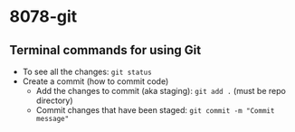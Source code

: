 # 8078-git

## Terminal commands for using Git

* To see all the changes: `git status`
* Create a commit (how to commit code)
    * Add the changes to commit (aka staging): `git add .` (must be repo directory)
    * Commit changes that have been staged: `git commit -m "Commit message"`